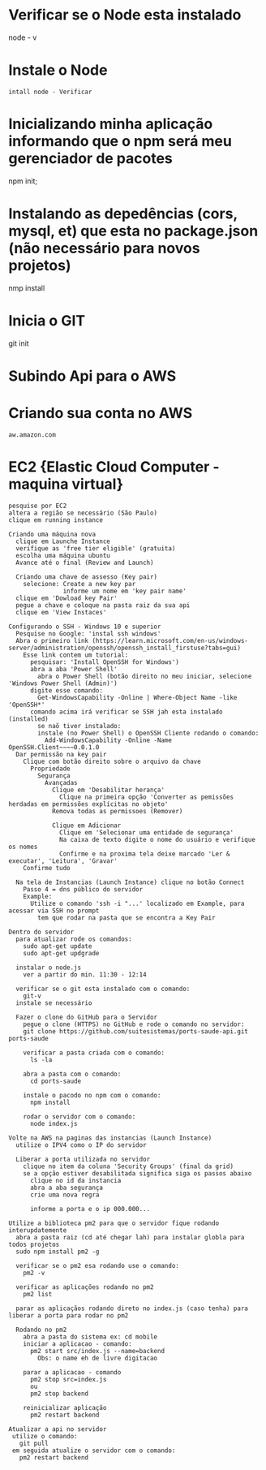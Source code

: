 # Verificar se o Node esta instalado
node - v

  # Instale o Node
    intall node - Verificar

# Inicializando minha aplicação informando que o npm será meu gerenciador de pacotes
npm init;

# Instalando as depedências (cors, mysql, et) que esta no package.json (não necessário para novos projetos)
nmp install

# Inicia o GIT
git init

# Subindo Api para o AWS
  # Criando sua conta no AWS
    aw.amazon.com

  # EC2 {Elastic Cloud Computer - maquina virtual}
    pesquise por EC2
    altera a região se necessário (São Paulo)
    clique em running instance
    
    Criando uma máquina nova
      clique em Launche Instance
      verifique as 'free tier eligible' (gratuita)
      escolha uma máquina ubuntu
      Avance até o final (Review and Launch)
      
      Criando uma chave de assesso (Key pair)
        selecione: Create a new key par
                   informe um nome em 'key pair name' 
      clique em 'Dowload key Pair'
      pegue a chave e coloque na pasta raiz da sua api
      clique em 'View Instaces'

    Configurando o SSH - Windows 10 e superior
      Pesquise no Google: 'instal ssh windows'
      Abra o primeiro link (https://learn.microsoft.com/en-us/windows-server/administration/openssh/openssh_install_firstuse?tabs=gui)
        Esse link contem um tutorial:
          pesquisar: 'Install OpenSSH for Windows')
          abra a aba 'Power Shell'
            abra o Power Shell (botão direito no meu iniciar, selecione 'Windows Power Shell (Admin)')    
          digite esse comando:
            Get-WindowsCapability -Online | Where-Object Name -like 'OpenSSH*'
          comando acima irá verificar se SSH jah esta instalado (installed)
            se naõ tiver instalado:
            instale (no Power Shell) o OpenSSH Cliente rodando o comando:
              Add-WindowsCapability -Online -Name OpenSSH.Client~~~~0.0.1.0
      Dar permissão na key pair
        Clique com botão direito sobre o arquivo da chave
          Propriedade
            Segurança
              Avançadas
                Clique em 'Desabilitar herança'
                  Clique na primeira opção 'Converter as pemissões herdadas em permissões explícitas no objeto'
                Remova todas as permissoes (Remover)
                
                Clique em Adicionar
                  Clique em 'Selecionar uma entidade de segurança'
                  Na caixa de texto digite o nome do usuário e verifique os nomes
                  Confirme e na proxima tela deixe marcado 'Ler & executar', 'Leitura', 'Gravar'
        Confirme tudo

      Na tela de Instancias (Launch Instance) clique no botão Connect
        Passo 4 = dns público do servidor
        Example:
          Utilize o comando 'ssh -i "...' localizado em Example, para acessar via SSH no prompt
            tem que rodar na pasta que se encontra a Key Pair

    Dentro do servidor
      para atualizar rode os comandos:
        sudo apt-get update
        sudo apt-get updgrade

      instalar o node.js
        ver a partir do min. 11:30 - 12:14

      verificar se o git esta instalado com o comando:
        git-v
      instale se necessário

      Fazer o clone do GitHub para o Servidor
        pegue o clone (HTTPS) no GitHub e rode o comando no servidor:
        git clone https://github.com/suitesistemas/ports-saude-api.git ports-saude

        verificar a pasta criada com o comando:
          ls -la
        
        abra a pasta com o comando:
          cd ports-saude
        
        instale o pacodo no npm com o comando:
          npm install

        rodar o servidor com o comando:
          node index.js

    Volte na AWS na paginas das instancias (Launch Instance)
      utilize o IPV4 como o IP do servidor
        
      Liberar a porta utilizada no servidor
        clique no item da coluna 'Security Groups' (final da grid)
        se a opção estiver desabilitada significa siga os passos abaixo          
          clique no id da instancia
          abra a aba segurança
          crie uma nova regra

          informe a porta e o ip 000.000...
    
    Utilize a biblioteca pm2 para que o servidor fique rodando interupdatemente
      abra a pasta raiz (cd até chegar lah) para instalar globla para todos projetos
      sudo npm install pm2 -g

      verificar se o pm2 esa rodando use o comando:
        pm2 -v

      verificar as aplicações rodando no pm2
        pm2 list

      parar as aplicaçãos rodando direto no index.js (caso tenha) para liberar a porta para rodar no pm2

      Rodando no pm2
        abra a pasta do sistema ex: cd mobile 
        iniciar a aplicacao - comando:
          pm2 start src/index.js --name=backend
            Obs: o name eh de livre digitacao
          
        parar a aplicacao - comando
          pm2 stop src=index.js
          ou
          pm2 stop backend

        reinicializar aplicação  
          pm2 restart backend

    Atualizar a api no servidor
     utilize o comando:
       git pull
     em seguida atualize o servidor com o comando:
       pm2 restart backend
    





    
            
          


        

      

          

      

      

          

      

    

  



